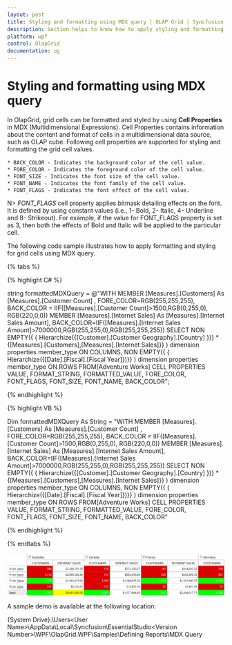 ```yaml
---
layout: post
title: Styling and formatting using MDX query | OLAP Grid | Syncfusion
description: Section helps to know how to apply styling and formatting to grid cells using MDX query in OLAP Grid control | Syncfusion
platform: wpf
control: OlapGrid
documentation: ug
---
```


# Styling and formatting using MDX query

In OlapGrid, grid cells can be formatted and styled by using **Cell Properties** in MDX (Multidimensional Expressions). Cell Properties contains information about the content and format of cells in a multidimensional data source, such as OLAP cube. Following cell properties are supported for styling and formatting the grid cell values.

    * BACK_COLOR - Indicates the background color of the cell value.
    * FORE_COLOR - Indicates the foreground color of the cell value.
    * FONT_SIZE - Indicates the font size of the cell value.
    * FONT_NAME - Indicates the font family of the cell value.
    * FONT_FLAGS - Indicates the font effect of the cell value.

N> *FONT_FLAGS* cell property applies bitmask detailing effects on the font. It is defined by using constant values (i.e., 1- Bold, 2- Italic, 4- Underline and 8- Strikeout). For example, if the value for FONT_FLAGS property is set as 3, then both the effects of Bold and Italic will be applied to the particular cell.

The following code sample illustrates how to apply formatting and styling for grid cells using MDX query.

{% tabs %}

{% highlight C# %}

string formattedMDXQuery = @"WITH MEMBER [Measures].[Customers] As [Measures].[Customer Count] , FORE_COLOR=RGB(255,255,255), BACK_COLOR = IIF([Measures].[Customer Count]>1500,RGB(0,255,0), RGB(220,0,0)) MEMBER [Measures].[Internet Sales] As [Measures].[Internet Sales Amount], BACK_COLOR=IIF([Measures].[Internet Sales Amount]>7000000,RGB(255,255,0),RGB(255,255,255)) SELECT NON EMPTY({ { Hierarchize({[Customer].[Customer Geography].[Country] })} * {[Measures].[Customers],[Measures].[Internet Sales]}} ) dimension properties member_type ON COLUMNS, NON EMPTY({ { Hierarchize({[Date].[Fiscal].[Fiscal Year]})}} ) dimension properties member_type ON ROWS FROM[Adventure Works] CELL PROPERTIES VALUE, FORMAT_STRING, FORMATTED_VALUE, FORE_COLOR, FONT_FLAGS, FONT_SIZE, FONT_NAME, BACK_COLOR";

{% endhighlight %}

{% highlight VB %}

Dim formattedMDXQuery As String = "WITH MEMBER [Measures].[Customers] As [Measures].[Customer Count] , FORE_COLOR=RGB(255,255,255), BACK_COLOR = IIF([Measures].[Customer Count]>1500,RGB(0,255,0), RGB(220,0,0)) MEMBER [Measures].[Internet Sales] As [Measures].[Internet Sales Amount], BACK_COLOR=IIF([Measures].[Internet Sales Amount]>7000000,RGB(255,255,0),RGB(255,255,255)) SELECT NON EMPTY({ { Hierarchize({[Customer].[Customer Geography].[Country] })} * {[Measures].[Customers],[Measures].[Internet Sales]}} ) dimension properties member_type ON COLUMNS, NON EMPTY({ { Hierarchize({[Date].[Fiscal].[Fiscal Year]})}} ) dimension properties member_type ON ROWS FROM[Adventure Works] CELL PROPERTIES VALUE, FORMAT_STRING, FORMATTED_VALUE, FORE_COLOR, FONT_FLAGS, FONT_SIZE, FONT_NAME, BACK_COLOR"

{% endhighlight %}

{% endtabs %}

![To format the OlapGrid using MDX query](Styling-and-Formatting-using-MDX-query-images/Formatted_Grid.png)

A sample demo is available at the following location:

{System Drive}:\Users\<User Name>\AppData\Local\Syncfusion\EssentialStudio\<Version Number>\WPF\OlapGrid.WPF\Samples\Defining Reports\MDX Query